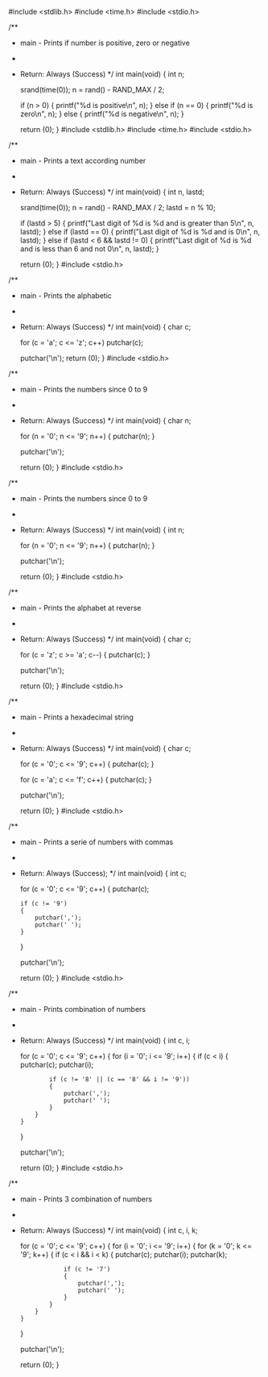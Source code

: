 #include <stdlib.h>
#include <time.h>
#include <stdio.h>

/**
 * main - Prints if number is positive, zero or negative
 *
 * Return: Always (Success)
 */
int main(void)
{
	int n;

	srand(time(0));
	n = rand() - RAND_MAX / 2;

	if (n > 0)
	{
		printf("%d is positive\n", n);
	}
	else if (n == 0)
	{
		printf("%d is zero\n", n);
	}
	else
	{
		printf("%d is negative\n", n);
	}

	return (0);
}
#include <stdlib.h>
#include <time.h>
#include <stdio.h>

/**
 * main - Prints a text according number
 *
 * Return: Always (Success)
 */
int main(void)
{
	int n, lastd;

	srand(time(0));
	n = rand() - RAND_MAX / 2;
	lastd = n % 10;

	if (lastd > 5)
	{
		printf("Last digit of %d is %d and is greater than 5\n", n, lastd);
	}
	else if (lastd == 0)
	{
		printf("Last digit of %d is %d and is 0\n", n, lastd);
	}
	else if (lastd < 6 && lastd != 0)
	{
		printf("Last digit of %d is %d and is less than 6 and not 0\n", n, lastd);
	}

	return (0);
}
#include <stdio.h>

/**
 * main - Prints the alphabetic
 *
 * Return: Always (Success)
 */
int main(void)
{
	char c;

	for (c = 'a'; c <= 'z'; c++)
		putchar(c);

	putchar('\n');
	return (0);
}
#include <stdio.h>

/**
  * main - Prints the numbers since 0 to 9
  *
  * Return: Always (Success)
  */
int main(void)
{
	char n;

	for (n = '0'; n <= '9'; n++)
	{
		putchar(n);
	}

	putchar('\n');

	return (0);
}
#include <stdio.h>

/**
  * main - Prints the numbers since 0 to 9
  *
  * Return: Always (Success)
  */
int main(void)
{
	int n;

	for (n = '0'; n <= '9'; n++)
	{
		putchar(n);
	}

	putchar('\n');

	return (0);
}
#include <stdio.h>

/**
  * main - Prints the alphabet at reverse
  *
  * Return: Always (Success)
  */
int main(void)
{
	char c;

	for (c = 'z'; c >= 'a'; c--)
	{
		putchar(c);
	}

	putchar('\n');

	return (0);
}
#include <stdio.h>

/**
  * main - Prints a hexadecimal string
  *
  * Return: Always (Success)
  */
int main(void)
{
	char c;

	for (c = '0'; c <= '9'; c++)
	{
		putchar(c);
	}

	for (c = 'a'; c <= 'f'; c++)
	{
		putchar(c);
	}

	putchar('\n');

	return (0);
}
#include <stdio.h>

/**
  * main - Prints a serie of numbers with commas
  *
  * Return: Always (Success);
  */
int main(void)
{
	int c;

	for (c = '0'; c <= '9'; c++)
	{
		putchar(c);

		if (c != '9')
		{
			putchar(',');
			putchar(' ');
		}
	}

	putchar('\n');

	return (0);
}
#include <stdio.h>

/**
  * main - Prints combination of numbers
  *
  * Return: Always (Success)
  */
int main(void)
{
	int c, i;

	for (c = '0'; c <= '9'; c++)
	{
		for (i = '0'; i <= '9'; i++)
		{
			if (c < i)
			{
				putchar(c);
				putchar(i);

				if (c != '8' || (c == '8' && i != '9'))
				{
					putchar(',');
					putchar(' ');
				}
			}
		}
	}

	putchar('\n');

	return (0);
}
#include <stdio.h>

/**
  * main - Prints 3 combination of numbers
  *
  * Return: Always (Success)
  */
int main(void)
{
	int c, i, k;

	for (c = '0'; c <= '9'; c++)
	{
		for (i = '0'; i <= '9'; i++)
		{
			for (k = '0'; k <= '9'; k++)
			{
				if (c < i && i < k)
				{
					putchar(c);
					putchar(i);
					putchar(k);

					if (c != '7')
					{
						putchar(',');
						putchar(' ');
					}
				}
			}
		}
	}

	putchar('\n');

	return (0);
}
